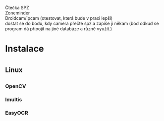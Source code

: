 Čtečka SPZ <br>
Zoneminder <br>
Droidcam/ipcam (otestovat, která bude v praxi lepší) <br>
dostat se do bodu, kdy camera přečte spz a zapíše jí někam (bod odkud se program dá připojit na jiné databáze a různě využít.)

<h1> Instalace <h1>
<h2> Linux <h2>
<h3> OpenCV <h3>
<h3> Imultis <h3>
<h3> EasyOCR <h3>

